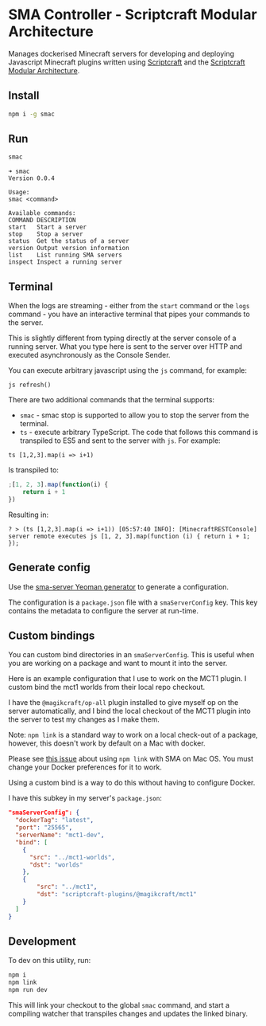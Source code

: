 # SMA Controller - Scriptcraft Modular Architecture

Manages dockerised Minecraft servers for developing and deploying Javascript Minecraft plugins written using [Scriptcraft](https://github.com/walterhiggins/ScriptCraft) and the [Scriptcraft Modular Architecture](https://github.com/Magikcraft/scriptcraft-modular-arch).

## Install

```bash
npm i -g smac
```

## Run

```bash
smac
```

```
➜ smac
Version 0.0.4

Usage:
smac <command>

Available commands:
COMMAND DESCRIPTION
start   Start a server
stop    Stop a server
status  Get the status of a server
version Output version information
list    List running SMA servers
inspect Inspect a running server
```

## Terminal

When the logs are streaming - either from the `start` command or the `logs` command - you have an interactive terminal that pipes your commands to the server.

This is slightly different from typing directly at the server console of a running server. What you type here is sent to the server over HTTP and executed asynchronously as the Console Sender.

You can execute arbitrary javascript using the `js` command, for example:

```
js refresh()
```

There are two additional commands that the terminal supports:

-   `smac` - smac stop is supported to allow you to stop the server from the terminal.
-   `ts` - execute arbitrary TypeScript. The code that follows this command is transpiled to ES5 and sent to the server with `js`.
    For example:

```
ts [1,2,3].map(i => i+1)
```

Is transpiled to:

```javascript
;[1, 2, 3].map(function(i) {
    return i + 1
})
```

Resulting in:

```
? > (ts [1,2,3].map(i => i+1)) [05:57:40 INFO]: [MinecraftRESTConsole] server remote executes js [1, 2, 3].map(function (i) { return i + 1; });
```

## Generate config

Use the [sma-server Yeoman generator](https://github.com/Magikcraft/generator-sma-server) to generate a configuration.

The configuration is a `package.json` file with a `smaServerConfig` key. This key contains the metadata to configure the server at run-time.

## Custom bindings

You can custom bind directories in an `smaServerConfig`. This is useful when you are working on a package and want to mount it into the server.

Here is an example configuration that I use to work on the MCT1 plugin. I custom bind the mct1 worlds from their local repo checkout.

I have the `@magikcraft/op-all` plugin installed to give myself op on the server automatically, and I bind the local checkout of the MCT1 plugin into the server to test my changes as I make them.

Note: `npm link` is a standard way to work on a local check-out of a package, however, this doesn't work by default on a Mac with docker.

Please see [this issue](https://github.com/Magikcraft/scriptcraft-sma/issues/1) about using `npm link` with SMA on Mac OS. You must change your Docker preferences for it to work.

Using a custom bind is a way to do this without having to configure Docker.

I have this subkey in my server's `package.json`:

```json
"smaServerConfig": {
  "dockerTag": "latest",
  "port": "25565",
  "serverName": "mct1-dev",
  "bind": [
    {
      "src": "../mct1-worlds",
      "dst": "worlds"
    },
    {
        "src": "../mct1",
        "dst": "scriptcraft-plugins/@magikcraft/mct1"
    }
  ]
}
```

## Development

To dev on this utility, run:

```bash
npm i
npm link
npm run dev
```

This will link your checkout to the global `smac` command, and start a compiling watcher that transpiles changes and updates the linked binary.
